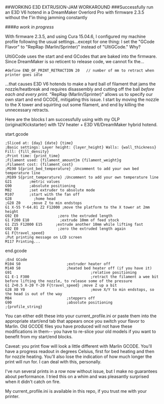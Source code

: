##WORKING E3D EXTRUSION-JAM WORKAROUND
###Successfully run an E3D V6 hotend in a DreamMaker Overlord Pro with firmware 2.3.5 without the f'in thing jamming constantly

####*a work in progress*

With firmware 2.3.5, and using Cura 15.04.6, I configured my machine profile following the usual settings...except for one thing: I set the "GCode Flavor" to "RepRap (Marlin/Sprinter)" instead of "UltiGCode." Why?

UltiGCode uses the start and end GCodes that are baked into the firmware. Since DreamMaker is so reticent to release code, we cannot fix the...
```
#define END_OF_PRINT_RETRACTION 20   // number of mm to retract when printer goes idle
```

...that causes E3D V6 hotends to make a hard ball of filament that jams the nozzle/heatbreak and requires disassembly and cutting off the ball *before each and every print.* "RepRap (Marlin/Sprinter)" allows us to specify our own start and end GCODE, mitigating this issue. I start by moving the nozzle to the X tower and squirting out some filament, and end by killing the unnecessary retracts.

Here are the blocks I am successfully using with my OLP (original/Kickstarter) with 12V heater + E3D V6/DreamMaker hybrid hotend.

start.gcode
```
;Sliced at: {day} {date} {time}
;Basic settings: Layer height: {layer_height} Walls: {wall_thickness} Fill: {fill_density}
;Print time: {print_time}
;Filament used: {filament_amount}m {filament_weight}g
;Filament cost: {filament_cost}
;M190 S{print_bed_temperature} ;Uncomment to add your own bed temperature line
;M109 S{print_temperature} ;Uncomment to add your own temperature line
G21        ;metric values
G90        ;absolute positioning
M82        ;set extruder to absolute mode
M107       ;start with the fan off
G28          ;home head
;G28 Z0     ;move Z to min endstops
G1 X-55 Y-64.81 Z2 F12000 ;move the platform to the X tower at 2mm height
G92 E0                  ;zero the extruded length
G1 F200 E10              ;extrude 10mm of feed stock
G1 Z15 F12000 E15      ;extrude another 10mm while lifting fast
G92 E0                  ;zero the extruded length again
G1 F{travel_speed}
;Put printing message on LCD screen
M117 Printing...
```


end.gcode
```
;End GCode
M104 S0                     ;extruder heater off
M140 S0                     ;heated bed heater off (if you have it)
G91                                    ;relative positioning
G1 E-1 F300                            ;retract the filament a wee bit before lifting the nozzle, to release some of the pressure
G1 Z+0.5 X-20 Y-20 F{travel_speed} ;move Z up a bit
G28 X0 Y0                              ;move X/Y to min endstops, so the head is out of the way
M84                         ;steppers off
G90                         ;absolute positioning
;{profile_string}
```


You can either edit these into your current_profile.ini or paste them into the appropriate start/end tab that appears once you switch your flavor to Marlin. Old GCODE files you have produced will not have these modifications in them-- you have to re-slice your old models if you want to benefit from my start/end blocks.

Caveat: you print flow will look a little different with Marlin GCODE. You'll have a progress readout in degrees Celsius, first for bed heating and then for nozzle heating. You'll also lose the indication of how much longer the print will run for. I can deal with this, personally.

I've run several prints in a row now without issue, but I make no guarantees about performance. I tried this on a whim and was pleasantly surprised when it didn't catch on fire.

My current_profile.ini is available in this repo, if you trust me with your printer.
